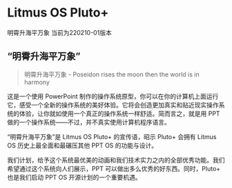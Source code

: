 # Litmus OS Pluto+
明霄升海平万象 当前为220210-01版本

## “明霄升海平万象”
> 明霄升海平万象 - Poseidon rises the moon then the world is in harmony

这是一个使用 PowerPoint 制作的操作系统原型，你可以在你的计算机上面运行它，感受一个全新的操作系统的美好体验。它将会创造更加真实和贴近现实操作系统的体验，让你就如使用一个真正的操作系统一样舒适。简而言之，就是用 PPT 做的一个操作系统——不过，并不真实使用计算机程序语言。

“明霄升海平万象”是 Litmus OS Pluto+ 的宣传语，昭示 Pluto+ 会拥有 Litmus OS 历史上最全面和最碾压其他 PPT OS 的功能与设计。

我们计划，给予这个系统最优美的动画和我们技术实力之内的全部优秀功能。我们希望通过这个系统向人们展示，PPT 可以做出多么优秀的好东西。同时，Pluto+ 也是我们启动 PPT OS 开源计划的一个重要机遇。
